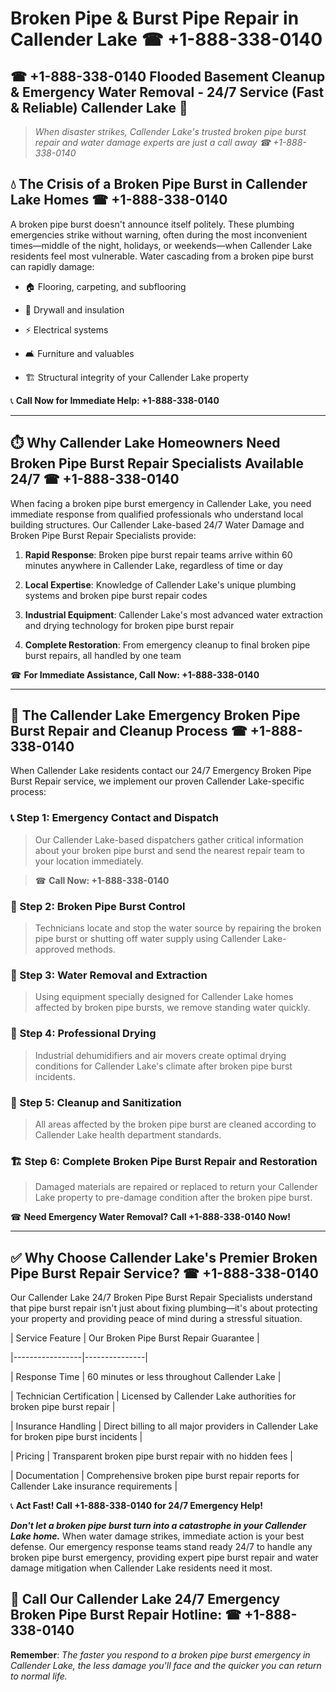 # Broken Pipe & Burst Pipe Repair in Callender Lake ☎ +1-888-338-0140  
## ☎ +1-888-338-0140 Flooded Basement Cleanup & Emergency Water Removal - 24/7 Service (Fast & Reliable) Callender Lake 🚨  

> *When disaster strikes, Callender Lake's trusted broken pipe burst repair and water damage experts are just a call away ☎ +1-888-338-0140*  

## 💧 The Crisis of a Broken Pipe Burst in Callender Lake Homes ☎ +1-888-338-0140  

A broken pipe burst doesn't announce itself politely. These plumbing emergencies strike without warning, often during the most inconvenient times—middle of the night, holidays, or weekends—when Callender Lake residents feel most vulnerable. Water cascading from a broken pipe burst can rapidly damage:  

* 🏠 Flooring, carpeting, and subflooring  
* 🧱 Drywall and insulation  
* ⚡ Electrical systems  
* 🛋️ Furniture and valuables  
* 🏗️ Structural integrity of your Callender Lake property  

📞 **Call Now for Immediate Help: +1-888-338-0140**  

---  

## ⏱️ Why Callender Lake Homeowners Need Broken Pipe Burst Repair Specialists Available 24/7 ☎ +1-888-338-0140  

When facing a broken pipe burst emergency in Callender Lake, you need immediate response from qualified professionals who understand local building structures. Our Callender Lake-based 24/7 Water Damage and Broken Pipe Burst Repair Specialists provide:  

1. **Rapid Response**: Broken pipe burst repair teams arrive within 60 minutes anywhere in Callender Lake, regardless of time or day  
2. **Local Expertise**: Knowledge of Callender Lake's unique plumbing systems and broken pipe burst repair codes  
3. **Industrial Equipment**: Callender Lake's most advanced water extraction and drying technology for broken pipe burst repair  
4. **Complete Restoration**: From emergency cleanup to final broken pipe burst repairs, all handled by one team  

☎ **For Immediate Assistance, Call Now: +1-888-338-0140**  

---  

## 🔧 The Callender Lake Emergency Broken Pipe Burst Repair and Cleanup Process ☎ +1-888-338-0140  

When Callender Lake residents contact our 24/7 Emergency Broken Pipe Burst Repair service, we implement our proven Callender Lake-specific process:  

### 📞 Step 1: Emergency Contact and Dispatch  
> Our Callender Lake-based dispatchers gather critical information about your broken pipe burst and send the nearest repair team to your location immediately.  
> ☎ **Call Now: +1-888-338-0140**  

### 🚿 Step 2: Broken Pipe Burst Control  
> Technicians locate and stop the water source by repairing the broken pipe burst or shutting off water supply using Callender Lake-approved methods.  

### 🌊 Step 3: Water Removal and Extraction  
> Using equipment specially designed for Callender Lake homes affected by broken pipe bursts, we remove standing water quickly.  

### 💨 Step 4: Professional Drying  
> Industrial dehumidifiers and air movers create optimal drying conditions for Callender Lake's climate after broken pipe burst incidents.  

### 🧼 Step 5: Cleanup and Sanitization  
> All areas affected by the broken pipe burst are cleaned according to Callender Lake health department standards.  

### 🏗️ Step 6: Complete Broken Pipe Burst Repair and Restoration  
> Damaged materials are repaired or replaced to return your Callender Lake property to pre-damage condition after the broken pipe burst.  

☎ **Need Emergency Water Removal? Call +1-888-338-0140 Now!**  

---  

## ✅ Why Choose Callender Lake's Premier Broken Pipe Burst Repair Service? ☎ +1-888-338-0140  

Our Callender Lake 24/7 Broken Pipe Burst Repair Specialists understand that pipe burst repair isn't just about fixing plumbing—it's about protecting your property and providing peace of mind during a stressful situation.  

| Service Feature | Our Broken Pipe Burst Repair Guarantee |  
|-----------------|---------------|  
| Response Time | 60 minutes or less throughout Callender Lake |  
| Technician Certification | Licensed by Callender Lake authorities for broken pipe burst repair |  
| Insurance Handling | Direct billing to all major providers in Callender Lake for broken pipe burst incidents |  
| Pricing | Transparent broken pipe burst repair with no hidden fees |  
| Documentation | Comprehensive broken pipe burst repair reports for Callender Lake insurance requirements |  

📞 **Act Fast! Call +1-888-338-0140 for 24/7 Emergency Help!**  

***Don't let a broken pipe burst turn into a catastrophe in your Callender Lake home.*** When water damage strikes, immediate action is your best defense. Our emergency response teams stand ready 24/7 to handle any broken pipe burst emergency, providing expert pipe burst repair and water damage mitigation when Callender Lake residents need it most.  

## 📱 Call Our Callender Lake 24/7 Emergency Broken Pipe Burst Repair Hotline: ☎ +1-888-338-0140  

**Remember**: *The faster you respond to a broken pipe burst emergency in Callender Lake, the less damage you'll face and the quicker you can return to normal life.*